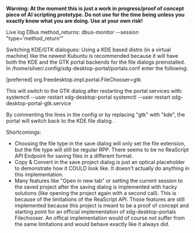 **Warning: At the moment this is just a work in progress/proof of concept piece of AI scripting prototype. Do not use for the time being unless you exactly know what you are doing. Use at your own risk!**

Live log DBus method_returns:
dbus-monitor --session "type='method_return'"

Switching KDE/GTK dialogues:
Using a KDE based distro (in a virtual machine) like the newest Kubuntu is recommended because it will have both the KDE and the GTK portal backends for the file dialogs preinstalled.
In /home/silver/.config/xdg-desktop-portal/portals.conf enter the following:

[preferred]
org.freedesktop.impl.portal.FileChooser=gtk

This will switch to the GTK dialog after restarting the portal services with:
systemctl --user restart xdg-desktop-portal
systemctl --user restart xdg-desktop-portal-gtk.service

By commenting the lines in the config or by replacing "gtk" with "kde", the portal will switch back to the KDE file dialog .

Shortcomings:
- Choosing the file type in the save dialog will only set the file extension, but the file type will still be regular RPP. There seems to be no ReaScript API Endpoint for saving files in a different format.
- Copy & Convert in the save project dialog is just an optical placeholder to demonstrate how it COULD look like. It doesn't actually do anything in this implementation.
- Many features like "Open in new tab" or setting the current session to the saved project after the saving dialog is implemented with hacky solutions (like opening the project again with a second call). This is because of the limitations of the ReaScript API. Those features are still implemented because this project is meant to be a proof of concept and starting point for an official implementation of xdg-desktop-portals Filechooser. An offical implementation would of course not suffer from the same limitations and would behave exactly like it always did.

